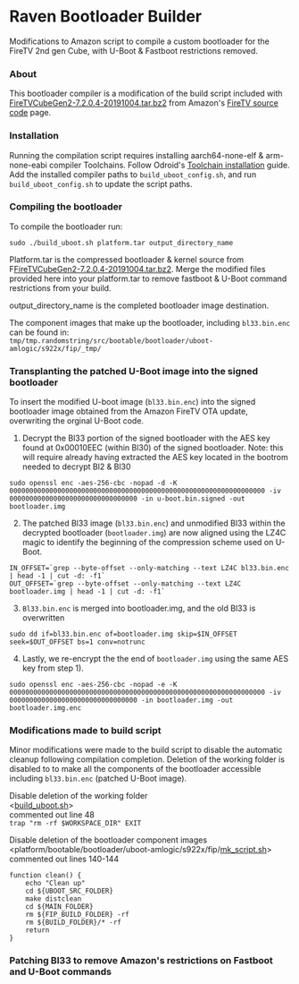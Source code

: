 # Raven Bootloader Builder
Modifications to Amazon script to compile a custom bootloader for the FireTV 2nd gen Cube, with U-Boot &amp; Fastboot restrictions removed.

### About
This bootloader compiler is a modification of the build script included with <a href="https://fireos-tv-src.s3.amazonaws.com/YbHeBIPhSWxBTpng8Y0nLiquDC/FireTVCubeGen2-7.2.0.4-20191004.tar.bz2">FireTVCubeGen2-7.2.0.4-20191004.tar.bz2</a> from Amazon's <a href="https://www.amazon.com/gp/help/customer/display.html?nodeId=201452680">FireTV source code</a> page.

### Installation
Running the compilation script requires installing aarch64-none-elf & arm-none-eabi compiler Toolchains. Follow Odroid's <a href="https://wiki.odroid.com/odroid-n2/software/building_u-boot">Toolchain installation</a> guide. Add the installed compiler paths to <code>build_uboot_config.sh</code>, and run <code>build_uboot_config.sh</code> to update the script paths.

### Compiling the bootloader
To compile the bootloader run:<br>
```
sudo ./build_uboot.sh platform.tar output_directory_name
```

Platform.tar is the compressed bootloader & kernel source from F<a href="https://fireos-tv-src.s3.amazonaws.com/YbHeBIPhSWxBTpng8Y0nLiquDC/FireTVCubeGen2-7.2.0.4-20191004.tar.bz2">FireTVCubeGen2-7.2.0.4-20191004.tar.bz2</a>. Merge the modified files provided here into your platform.tar to remove fastboot & U-Boot command restrictions from your build.

output_directory_name is the completed bootloader image destination.

The component images that make up the bootloader, including <code>bl33.bin.enc</code> can be found in:<br>
<code>tmp/tmp.randomstring/src/bootable/bootloader/uboot-amlogic/s922x/fip/_tmp/</code> 

### Transplanting the patched U-Boot image into the signed bootloader
To insert the modified U-boot image (<code>bl33.bin.enc</code>) into the signed bootloader image obtained from the Amazon FireTV OTA update, overwriting the orginal U-Boot code.

1) Decrypt the Bl33 portion of the signed bootloader with the AES key found at 0x00010EEC (within Bl30) of the signed bootloader. Note: this will require already having extracted the AES key located in the bootrom needed to decrypt Bl2 & Bl30 
```
sudo openssl enc -aes-256-cbc -nopad -d -K 0000000000000000000000000000000000000000000000000000000000000000 -iv 00000000000000000000000000000000 -in u-boot.bin.signed -out bootloader.img
```
2) The patched Bl33 image (<code>bl33.bin.enc</code>) and unmodified Bl33 within the decrypted bootloader (<code>bootloader.img</code>) are now aligned using the LZ4C magic to identify the beginning of the compression scheme used on U-Boot.
```
IN_OFFSET=`grep --byte-offset --only-matching --text LZ4C bl33.bin.enc | head -1 | cut -d: -f1`
OUT_OFFSET=`grep --byte-offset --only-matching --text LZ4C bootloader.img | head -1 | cut -d: -f1`
```
3) <code>Bl33.bin.enc</code> is merged into bootloader.img, and the old Bl33 is overwritten
```
sudo dd if=bl33.bin.enc of=bootloader.img skip=$IN_OFFSET seek=$OUT_OFFSET bs=1 conv=notrunc
```
4) Lastly, we re-encrypt the the end of <code>bootloader.img</code> using the same AES key from step 1).
```
sudo openssl enc -aes-256-cbc -nopad -e -K 0000000000000000000000000000000000000000000000000000000000000000 -iv 00000000000000000000000000000000 -in bootloader.img -out bootloader.img.enc
```

### Modifications made to build script 
Minor modifications were made to the build script to disable the automatic cleanup following compilation completion. Deletion of the working folder is disabled to to make all the components of the bootloader accessible including <code>bl33.bin.enc</code> (patched U-Boot image).

Disable deletion of the working folder<br>
<<a href="https://github.com/Pro-me3us/Raven_Bootloader_Builder/blob/main/build_uboot.sh">build_uboot.sh</a>> <br>
commented out line 48 <br>
```trap "rm -rf $WORKSPACE_DIR" EXIT```

Disable deletion of the bootloader component images<br>
<platform/bootable/bootloader/uboot-amlogic/s922x/fip/<a href="https://github.com/Pro-me3us/Raven_Bootloader_Builder/blob/main/platform/bootable/bootloader/uboot-amlogic/s922x/fip/mk_script.sh">mk_script.sh</a>><br>
commented out lines 140-144 <br>
```
function clean() {
	echo "Clean up"
	cd ${UBOOT_SRC_FOLDER}
	make distclean
	cd ${MAIN_FOLDER}
	rm ${FIP_BUILD_FOLDER} -rf
	rm ${BUILD_FOLDER}/* -rf
	return
}
```
	
### Patching Bl33 to remove Amazon's restrictions on Fastboot and U-Boot commands








 



